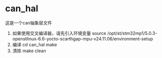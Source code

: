 # can_hal

这是一个can抽象层文件

1. 如果使用交叉编译器，请先引入环境变量
	source /opt/st/stm32mp1/5.0.3-openstlinux-6.6-yocto-scarthgap-mpu-v24.11.06/environment-setup
2. 编译
	cd can_hal
	make
3. 清除
	make clean


